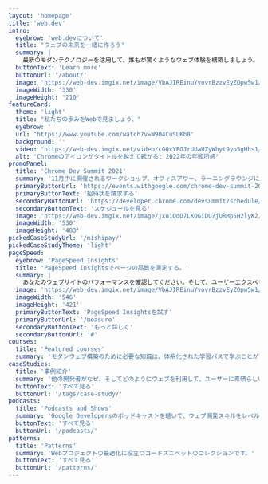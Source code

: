 ```yaml
---
layout: 'homepage'
title: 'web.dev'
intro:
  eyebrow: 'web.devについて'
  title: "ウェブの未来を一緒に作ろう"
  summary: |
    最新のモダンテクノロジーを活用して、誰もが驚くようなウェブ体験を構築しましょう。
  buttonText: 'Learn more'
  buttonUrl: '/about/'
  image: 'https://web-dev.imgix.net/image/VbAJIREinuYvovrBzzvEyZOpw5w1/B9KWrQo39fXbKSVYjz1e.svg'
  imageWidth: '330'
  imageHeight: '210'
featureCard:
  theme: 'light'
  title: "私たちの歩みをWebで見ましょう。"
  eyebrow: ''
  url: 'https://www.youtube.com/watch?v=W9O4CuSUKb8'
  background: ''
  video: 'https://web-dev.imgix.net/video/cGQxYFGJrUUaUZyWhyt9yo5gHhs1/lIta9ZJEALbfAzJzmiNl.mp4'
  alt: 'Chromeのアイコンがタイトルを越えて転がる: 2022年の年頭所感'
promoPanel:
  title: 'Chrome Dev Summit 2021'
  summary: '11月中に開催されるワークショップ、オフィスアワー、ラーニングラウンジにChromeチームと一緒に参加しましょう。'
  primaryButtonUrl: 'https://events.withgoogle.com/chrome-dev-summit-2021/registrations/new/details/'
  primaryButtonText: '招待状を請求する'
  secondaryButtonUrl: 'https://developer.chrome.com/devsummit/schedule/'
  secondaryButtonText: 'スケジュールを見る'
  image: 'https://web-dev.imgix.net/image/jxu1OdD7LKOGIDU7jURMpSH2lyK2/KwS4L954TzN3KK3pWmtA.svg'
  imageWidth: '530'
  imageHeight: '483'
pickedCaseStudyUrl: '/mishipay/'
pickedCaseStudyTheme: 'light'
pageSpeed:
  eyebrow: 'PageSpeed Insights'
  title: 'PageSpeed Insightsでページの品質を測定する。'
  summary: |
    あなたのウェブサイトのパフォーマンスを確認してください。そして、ユーザーエクスペリエンスを向上させるためのヒントを得てください。
  image: 'https://web-dev.imgix.net/image/VbAJIREinuYvovrBzzvEyZOpw5w1/6Ye3EKc6quNaopPrigno.png'
  imageWidth: '546'
  imageHeight: '421'
  primaryButtonText: 'PageSpeed Insightsを試す'
  primaryButtonUrl: '/measure'
  secondaryButtonText: 'もっと詳しく'
  secondaryButtonUrl: '#'
courses:
  title: 'Featured courses'
  summary: 'モダンウェブ構築のために必要な知識は、体系化された学習パスで学ぶことができます。'
caseStudies:
  title: '事例紹介'
  summary: '他の開発者がなぜ、そしてどのようにウェブを利用して、ユーザーに素晴らしいウェブ体験を提供してきたかを学びます。'
  buttonText: 'すべて見る'
  buttonUrl: '/tags/case-study/'
podcasts:
  title: 'Podcasts and Shows'
  summary: 'Google Developersのポッドキャストを聴いて、ウェブ開発スキルをレベルアップさせよう'
  buttonText: 'すべて見る'
  buttonUrl: '/podcasts/'
patterns:
  title: 'Patterns'
  summary: 'Webプロジェクトの最適化に役立つコードスニペットのコレクションです。'
  buttonText: 'すべて見る'
  buttonUrl: '/patterns/'
---
```

